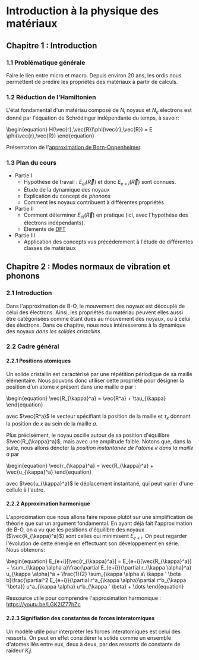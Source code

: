 # Introduction à la physique des matériaux

## Chapitre 1 : Introduction


### 1.1 Problématique générale
Faire le lien entre micro et macro. Depuis environ 20 ans, les ordis nous permettent de prédire les propriétés des matériaux à partir de calculs.
### 1.2 Réduction de l'Hamiltonien

<!--TODO-->
L'état fondamental d'un matériau composé de $N_i$ noyaux et $N_e$ électrons est donné par l'équation de Schrödinger indépendante du temps, à savoir:

\begin{equation}
    H(\vec{r},\vec{R})\phi(\vec{r},\vec{R}) = E \phi(\vec{r},\vec{R})
\end{equation}


Présentation de l'[approximation de Born-Oppenheimer](https://en.wikipedia.org/wiki/Born%E2%80%93Oppenheimer_approximation).


### 1.3 Plan du cours

- Partie I
    - Hypothèse de travail : $E_{el}(\vec{R})$ et donc  $E_{e+i}(\vec{R})$ sont connues.
    - Étude de la dynamique des noyaux
    - Explication du concept de <i>phonons</i>
    - Comment les noyaux contribuent à différentes propriétés
- Partie II
    - Comment déterminer $E_{el}(\vec{R})$ en pratique (ici, avec l'hypothèse des électrons indépendants). 
    - Éléments de [DFT](https://en.wikipedia.org/wiki/Density_functional_theory)
- Partie III
    - Application des concepts vus précédemment à l'étude de différentes classes de matériaux


## Chapitre 2 : Modes normaux de vibration et phonons

### 2.1 Introduction

Dans l'approximation de B-O, le mouvement des noyaux est découplé de celui des électrons. Ainsi, les propriétés du matériau peuvent elles aussi être catégorisées comme étant dues au mouvement des noyaux, ou à celui des électrons. Dans ce chapitre, nous nous intéresserons à la dynamique des noyaux <i>dans les solides cristallins</i>.


### 2.2 Cadre général

#### 2.2.1 Positions atomiques

Un solide cristallin est caractérisé par une répétition périodique de sa maille élémentaire. Nous pouvons donc utiliser cette propriété pour désigner la position d'un atome $\kappa$ présent dans une maille $a$ par : 

\begin{equation}
    \vec{R_{\kappa}^a} = \vec{R^a} + \tau_{\kappa}
\end{equation}

avec $\vec{R^a}$ le vecteur spécifiant la position de la maille et $\tau_{\kappa}$ donnant la position de $\kappa$ au sein de la maille $a$.

Plus précisément, le noyau oscille autour de sa position d'équilibre $\vec{R_{\kappa}^a}$, mais avec une amplitude faible. Notons que, dans la suite, nous allons dénoter la <i>position instantanée de l'atome $\kappa$ dans la maille $a$</i> par 

\begin{equation}
    \vec{r_{\kappa}^a} = \vec{R_{\kappa}^a} + \vec{u_{\kappa}^a}
\end{equation}

avec $\vec{u_{\kappa}^a}$ le déplacement instantané, qui peut varier d'une cellule à l'autre.

#### 2.2.2 Approximation harmonique 
L'approximation que nous allons faire repose plutôt sur une simplification de théorie que sur un argument fondamental. En ayant déjà fait l'approximation de B-O, on a vu que les positions d'équilibre des noyaux ($\vec{R_{\kappa}^a}$) sont celles qui minimisent $E_{e+i}$. On peut regarder l'évolution de cette énergie en effectuant son développement en série. Nous obtenons: 

\begin{equation}
    E_{e+i}[\vec{r_{\kappa}^a}] = E_{e+i}[\vec{R_{\kappa}^a}] + \sum_{\kappa \alpha a}\frac{\partial E_{e+i}}{\partial r_{\kappa \alpha}^a} u_{\kappa \alpha}^a + \frac{1}{2} \sum_{\kappa \alpha a\\ \kappa ' \beta b}\frac{\partial^2 E_{e+i}}{\partial r^a_{\kappa \alpha}\partial r^b_{\kappa '\beta}} u^a_{\kappa \alpha} u^b_{\kappa ' \beta} + \dots
\end{equation}

Ressource utile pour comprendre l'approximation harmonique : https://youtu.be/LGK2IZ77hZc

<!--TODO-->

#### 2.2.3 Signifiation des constantes de forces interatomiques

Un modèle utile pour interpréter les forces interatomiques est celui des ressorts. On peut en effet considérer le solide comme un ensemble d'atomes liés entre eux, deux à deux, par des ressorts de constante de raideur $K_ij$. 

